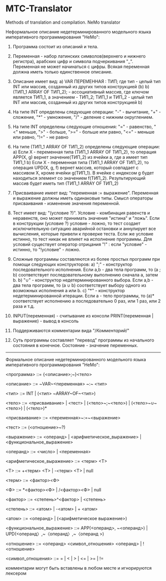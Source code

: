 # MTC-Translator
Methods of translation and compilation. NeMo translator

Неформальное описание недетерминированного модельного языка императивного программирования "НеМо":

1) Программа состоит из описаний и тела.

2) Переменная - набор латинских символов(верхнего и нижнего регистра), арабских цифр и символа подчеркивания "_". Переменная не может начинаться с цифры. Всякая переменная должна иметь только единственное описание.

3) Описание имеет вид:
	a) VAR ПЕРЕМЕННАЯ : ТИП; где тип - целый тип INT или массив, созданный из других типов конструкцией (b)
	b) (ТИП_1 ARRAY OF ТИП_2); - ассоциативный массив, где ключом является ТИП_1, а значением - ТИП_2; ТИП_1 и ТИП_2 - целый тип INT или массив, созданный из других типов конструкцией b)

4) На типе INT определены следующие операции: "-" - вычитание, "+" - сложение, "*" - умножение, "/" - деление с нижним округлением.

5) На типе INT определены следующие отношения: "=" - равенство, "<" меньше, ">" - больше, ">=" - больше или равно, "<=" - меньше или равно, "!=" - не равно

6) На типе (ТИП_1 ARRAY OF ТИП_2) определены следующие операции:
	a) Если X - переменная типа (ТИП_1 ARRAY OF ТИП_2), то операция APP(X, g) вернет значение(ТИП_2) из ячейки a, где а имеет тип ТИП_1
	b) Если X - переменная типа (ТИП_1 ARRAY OF ТИП_2), то операция UPD(X, g, f) вернет массив, который совпадает с массивом X, кроме ячейки g(ТИП_1). В ячейке с индексом g будет находиться элемент со значением f(ТИП_2). Результирующий массив будет иметь тип (ТИП_1 ARRAY OF ТИП_2)

7) Присваивание имеет вид: "переменная := выражение". Переменная и выражение должны иметь одинаковые типы. Смысл операторы присваивания - изменение значения переменной.

8) Тест имеет вид: "(условие ?)". Условие - комбинация равенств и неравенств, оно может принимать значения "истина" и "ложь". Если в конструкции (условие ?) условие - ложно, то тест создает исключительную ситуацию аварийной остановки и аннулирует все вычисления, которые привели к проверке теста. Если же условие истинно, то тест никак не влияет на исполнение программы. Для условий существует оператор отрицания "!" : если "условие" - истинно, то "!условие" - ложно.

9) Сложные программы составляются из более простых программ при помощи следующих конструкторов:
	a) ";" - конструктор последовательного исполнения. Если a,b - два тела программ, то (a ; b) соответствует последовательному выполнению сначала a, затем b.
	b) "∪" - конструктор недетерминированного выбора.  Если a,b - два тела программ, то (a ∪ b)
	соответствует выбору одного из возможных исполнения a или b.
	c) "\*" - конструктор недетерминированной итерации. Если a - тело программы, то (a)* соответствует исполнению a последовательно 0 раз, или 1 раз, или 2 раза и т.д.

10) INPUT(переменная) 			  - считывание из консоли
	PRINT(переменная | выражение) - вывод в консоль

12) Поддерживаются комментарии вида "/*Комментарий*/"

13) Суть программы составляет "перевод" программы из начального состояния в конечное. Состояние - значение переменных. 


_______________________________________________________________

Формальное описание недетерминированного модельного языка императивного программирования "НеМо":


<программа> ::= {<описание>;~}<тело> 

<описание>  ::=  ~VAR~<переменная> ~:~ <тип>

<тип>  ::= INT | (<тип> ~ARRAY~OF~<тип>) 

<тело> ::= <присваивание> | <тест> | (<тело>~;~<тело>) | (<тело>~∪~<тело>) |  (<тело>)*

<присваивание> ::= <переменная>~:=~<выражение>

<тест> ::= (<отношение>~?)

<выражение> ::= <операнд> | <арифметическое_выражение> | <функциональное_выражение> 

<операнд> ::= <число> | <переменная>

<арифметическое_выражение> ::= <терм> <Т>

<Т>  ::= +<терм> <Т> | -<терм> <Т> | null

<терм>  ::= <фактор><Ф>

<Ф> ::= *<фактор><Ф> | /<фактор><Ф> | null

<фактор> ::= <степень>^<фактор> | <степень>

<степень> ::= <атом> | -<атом> | + <атом>

<атом> ::= <операнд> | (<арифметическое выражение>)

<функциональное_выражение> ::= APP(<операнд>, ~<операнд>) | UPD(<операнд〉,~〈операнд〉,~〈операнд >)

<отношение> ::= <операнд> <символ_отношения> <операнд> | !<отношение>  

<символ_отношения> ::= = | < | > | <= | >= | !=

комментарии могут быть вставлены в любом месте и игнорируются лексером
